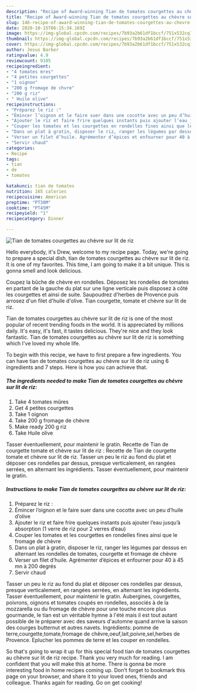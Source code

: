 ```yaml
---
description: "Recipe of Award-winning Tian de tomates courgettes au chèvre sur lit de riz"
title: "Recipe of Award-winning Tian de tomates courgettes au chèvre sur lit de riz"
slug: 146-recipe-of-award-winning-tian-de-tomates-courgettes-au-chevre-sur-lit-de-riz
date: 2020-10-15T06:15:34.169Z
image: https://img-global.cpcdn.com/recipes/7b93a2b61df1bccf/751x532cq70/tian-de-tomates-courgettes-au-chevre-sur-lit-de-riz-photo-principale-de-la-recette.jpg
thumbnail: https://img-global.cpcdn.com/recipes/7b93a2b61df1bccf/751x532cq70/tian-de-tomates-courgettes-au-chevre-sur-lit-de-riz-photo-principale-de-la-recette.jpg
cover: https://img-global.cpcdn.com/recipes/7b93a2b61df1bccf/751x532cq70/tian-de-tomates-courgettes-au-chevre-sur-lit-de-riz-photo-principale-de-la-recette.jpg
author: Jesus Barker
ratingvalue: 4.9
reviewcount: 9105
recipeingredient:
- "4 tomates mres"
- "4 petites courgettes"
- "1 oignon"
- "200 g fromage de chvre"
- "200 g riz"
- " Huile olive"
recipeinstructions:
- "Préparez le riz :"
- "Émincer l’oignon et le faire suer dans une cocotte avec un peu d’huile d’olive"
- "Ajouter le riz et faire frire quelques instants puis ajouter l’eau jusqu’à absorption (1 verre de riz pour 2 verres d’eau)"
- "Couper les tomates et les courgettes en rondelles fines ainsi que le fromage de chèvre"
- "Dans un plat à gratin, disposer le riz, ranger les légumes par dessus en alternant les rondelles de tomates, courgette et fromage de chèvre"
- "Verser un filet d’huile. Agrémenter d’épices et enfourner pour 40 à 45 mn à 200 degrés"
- "Servir chaud"
categories:
- Recipe
tags:
- tian
- de
- tomates

katakunci: tian de tomates 
nutrition: 165 calories
recipecuisine: American
preptime: "PT30M"
cooktime: "PT45M"
recipeyield: "1"
recipecategory: Dinner

---
```



![Tian de tomates courgettes au chèvre sur lit de riz](https://img-global.cpcdn.com/recipes/7b93a2b61df1bccf/751x532cq70/tian-de-tomates-courgettes-au-chevre-sur-lit-de-riz-photo-principale-de-la-recette.jpg)

Hello everybody, it's Drew, welcome to my recipe page. Today, we're going to prepare a special dish, tian de tomates courgettes au chèvre sur lit de riz. It is one of my favorites. This time, I am going to make it a bit unique. This is gonna smell and look delicious.

Coupez la bûche de chèvre en rondelles. Déposez les rondelles de tomates en partant de la gauche du plat sur une ligne verticale puis disposez à côté les courgettes et ainsi de suite. Saupoudrez d&#39;herbes de Provence puis arrosez d&#39;un filet d&#39;huile d&#39;olive. Tian courgette, tomate et chèvre sur lit de riz.

Tian de tomates courgettes au chèvre sur lit de riz is one of the most popular of recent trending foods in the world. It is appreciated by millions daily. It's easy, it's fast, it tastes delicious. They're nice and they look fantastic. Tian de tomates courgettes au chèvre sur lit de riz is something which I've loved my whole life.


To begin with this recipe, we have to first prepare a few ingredients. You can have tian de tomates courgettes au chèvre sur lit de riz using 6 ingredients and 7 steps. Here is how you can achieve that.

<!--inarticleads1-->

##### The ingredients needed to make Tian de tomates courgettes au chèvre sur lit de riz:

1. Take 4 tomates mûres
1. Get 4 petites courgettes
1. Take 1 oignon
1. Take 200 g fromage de chèvre
1. Make ready 200 g riz
1. Take  Huile olive


Tasser éventuellement, pour maintenir le gratin. Recette de Tian de courgette tomate et chèvre sur lit de riz : Recette de Tian de courgette tomate et chèvre sur lit de riz. Tasser un peu le riz au fond du plat et déposer ces rondelles par dessus, presque verticalement, en rangées serrées, en alternant les ingrédients. Tasser éventuellement, pour maintenir le gratin. 

<!--inarticleads2-->

##### Instructions to make Tian de tomates courgettes au chèvre sur lit de riz:

1. Préparez le riz :
1. Émincer l’oignon et le faire suer dans une cocotte avec un peu d’huile d’olive
1. Ajouter le riz et faire frire quelques instants puis ajouter l’eau jusqu’à absorption (1 verre de riz pour 2 verres d’eau)
1. Couper les tomates et les courgettes en rondelles fines ainsi que le fromage de chèvre
1. Dans un plat à gratin, disposer le riz, ranger les légumes par dessus en alternant les rondelles de tomates, courgette et fromage de chèvre
1. Verser un filet d’huile. Agrémenter d’épices et enfourner pour 40 à 45 mn à 200 degrés
1. Servir chaud


Tasser un peu le riz au fond du plat et déposer ces rondelles par dessus, presque verticalement, en rangées serrées, en alternant les ingrédients. Tasser éventuellement, pour maintenir le gratin. Aubergines, courgettes, poivrons, oignons et tomates coupés en rondelles, associés à de la mozzarella ou du fromage de chèvre pour une touche encore plus gourmande, le tian est un véritable hymne à l&#39;été mais il est tout autant possible de le préparer avec des saveurs d&#39;automne quand arrive la saison des courges butternut et autres navets. Ingrédients: pomme de terre,courgette,tomate,fromage de chêvre,oeuf,lait,poivre,sel,herbes de Provence. Eplucher les pommes de terre et les couper en rondelles. 

So that's going to wrap it up for this special food tian de tomates courgettes au chèvre sur lit de riz recipe. Thank you very much for reading. I am confident that you will make this at home. There is gonna be more interesting food in home recipes coming up. Don't forget to bookmark this page on your browser, and share it to your loved ones, friends and colleague. Thanks again for reading. Go on get cooking!
